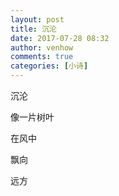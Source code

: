 ```yaml
---
layout: post
title: 沉沦
date: 2017-07-28 08:32
author: venhow
comments: true
categories: [小诗]
---
```

沉沦

像一片树叶

在风中

飘向

远方
